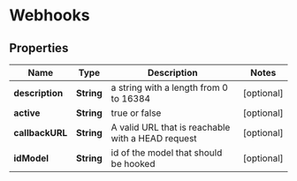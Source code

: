 

# Webhooks


## Properties

| Name | Type | Description | Notes |
|------------ | ------------- | ------------- | -------------|
|**description** | **String** | a string with a length from 0 to 16384 |  [optional] |
|**active** | **String** |  true or false |  [optional] |
|**callbackURL** | **String** | A valid URL that is reachable with a HEAD request |  [optional] |
|**idModel** | **String** | id of the model that should be hooked |  [optional] |




